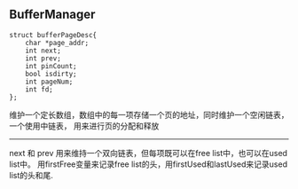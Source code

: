 ## BufferManager

    struct bufferPageDesc{
        char *page_addr;
        int next;
        int prev;
        int pinCount;
        bool isdirty;
        int pageNum;
        int fd;
    };

维护一个定长数组，数组中的每一项存储一个页的地址，同时维护一个空闲链表，一个使用中链表， 用来进行页的分配和释放
***

next 和 prev 用来维持一个双向链表，但每项既可以在free list中，也可以在used list中。
用firstFree变量来记录free list的头，用firstUsed和lastUsed来记录used list的头和尾.